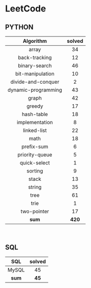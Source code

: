# LeetCode
## PYTHON
|    Algorithm    | solved |
| :-------------: | :----: |
|array|34|
|back-tracking|12|
|binary-search|46|
|bit-manipulation|10|
|divide-and-conquer|2|
|dynamic-programming|43|
|graph|42|
|greedy|17|
|hash-table|18|
|implementation|8|
|linked-list|22|
|math|18|
|prefix-sum|6|
|priority-queue|5|
|quick-select|1|
|sorting|9|
|stack|13|
|string|35|
|tree|61|
|trie|1|
|two-pointer|17|
| **sum** | **420**|

<br>

 ## SQL
|    SQL    | solved |
| :-------------: | :----: |
|    MySQL    |45|
| **sum** | **45**|

